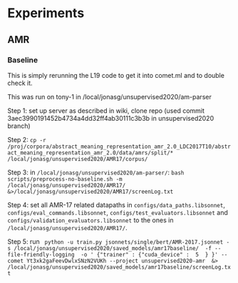 # Experiments

## AMR

### Baseline

This is simply rerunning the L19 code to get it into comet.ml and to double check it.

This was run on tony-1 in /local/jonasg/unsupervised2020/am-parser

Step 1: set up server as described in wiki, clone repo (used commit 3aec3990191452b4734a4dd32ff4ab30111c3b3b in unsupervised2020 branch)

Step 2: `cp -r /proj/corpora/abstract_meaning_representation_amr_2.0_LDC2017T10/abstract_meaning_representation_amr_2.0/data/amrs/split/* /local/jonasg/unsupervised2020/AMR17/corpus/`

Step 3: in `/local/jonasg/unsupervised2020/am-parser/`: `bash scripts/preprocess-no-baseline.sh -m /local/jonasg/unsupervised2020/AMR17/ &>/local/jonasg/unsupervised2020/AMR17/screenLog.txt`

Step 4: set all AMR-17 related datapaths in `configs/data_paths.libsonnet`, `configs/eval_commands.libsonnet`, `configs/test_evaluators.libsonnet` and `configs/validation_evaluators.libsonnet` to the ones in `/local/jonasg/unsupervised2020/AMR17/`.

Step 5: run ` python -u train.py jsonnets/single/bert/AMR-2017.jsonnet -s /local/jonasg/unsupervised2020/saved_models/amr17baseline/  -f --file-friendly-logging  -o ' {"trainer" : {"cuda_device" :  5  } }' --comet Yt3xk2gaFeevDwlxSNzN2VUKh --project unsupervised2020-amr  &> /local/jonasg/unsupervised2020/saved_models/amr17baseline/screenLog.txt`
